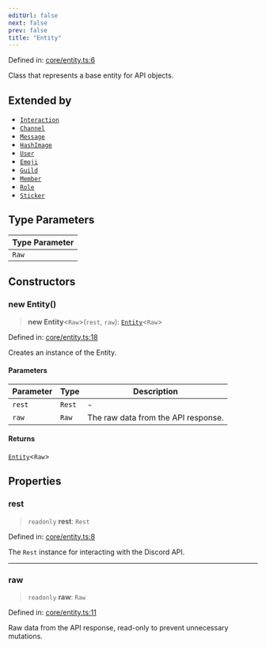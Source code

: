```yaml
---
editUrl: false
next: false
prev: false
title: "Entity"
---
```


Defined in: [core/entity.ts:6](https://github.com/KodekoStudios/Kodkord/blob/dc3759533552e18eb6881d3858a982430eda469c/packages/classes/src/core/entity.ts#L6)

Class that represents a base entity for API objects.

## Extended by

- [`Interaction`](/api/classes/classes/interaction/)
- [`Channel`](/api/classes/classes/channel/)
- [`Message`](/api/classes/classes/message/)
- [`HashImage`](/api/classes/classes/hashimage/)
- [`User`](/api/classes/classes/user/)
- [`Emoji`](/api/classes/classes/emoji/)
- [`Guild`](/api/classes/classes/guild/)
- [`Member`](/api/classes/classes/member/)
- [`Role`](/api/classes/classes/role/)
- [`Sticker`](/api/classes/classes/sticker/)

## Type Parameters

| Type Parameter |
| ------ |
| `Raw` |

## Constructors

### new Entity()

> **new Entity**\<`Raw`\>(`rest`, `raw`): [`Entity`](/api/classes/classes/entity/)\<`Raw`\>

Defined in: [core/entity.ts:18](https://github.com/KodekoStudios/Kodkord/blob/dc3759533552e18eb6881d3858a982430eda469c/packages/classes/src/core/entity.ts#L18)

Creates an instance of the Entity.

#### Parameters

| Parameter | Type | Description |
| ------ | ------ | ------ |
| `rest` | `Rest` | - |
| `raw` | `Raw` | The raw data from the API response. |

#### Returns

[`Entity`](/api/classes/classes/entity/)\<`Raw`\>

## Properties

### rest

> `readonly` **rest**: `Rest`

Defined in: [core/entity.ts:8](https://github.com/KodekoStudios/Kodkord/blob/dc3759533552e18eb6881d3858a982430eda469c/packages/classes/src/core/entity.ts#L8)

The `Rest` instance for interacting with the Discord API.

***

### raw

> `readonly` **raw**: `Raw`

Defined in: [core/entity.ts:11](https://github.com/KodekoStudios/Kodkord/blob/dc3759533552e18eb6881d3858a982430eda469c/packages/classes/src/core/entity.ts#L11)

Raw data from the API response, read-only to prevent unnecessary mutations.
